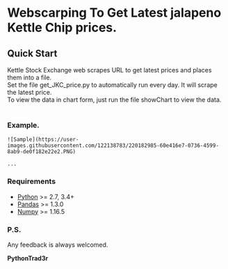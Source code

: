 # Webscarping To Get Latest jalapeno Kettle Chip prices.

## Quick Start

Kettle Stock Exchange web scrapes URL to get latest prices and places them into a file.<br>
Set the file get_JKC_price.py to automatically run every day. It will scrape the latest price.<br>
To view the data in chart form, just run the file showChart to view the data.<br>
<br>

### Example.

```
![Sample](https://user-images.githubusercontent.com/122138783/220182985-60e416e7-0736-4599-8ab9-de0f182e22e2.PNG)

...
```
### Requirements

-   [Python](https://www.python.org) \>= 2.7, 3.4+
-   [Pandas](https://github.com/pydata/pandas) \>= 1.3.0
-   [Numpy](http://www.numpy.org) \>= 1.16.5

### P.S.

Any feedback is always welcomed.

**PythonTrad3r**
